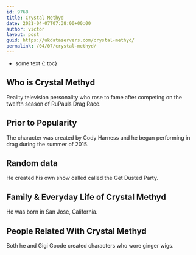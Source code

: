 ```yaml
---
id: 9768
title: Crystal Methyd
date: 2021-04-07T07:38:00+00:00
author: victor
layout: post
guid: https://ukdataservers.com/crystal-methyd/
permalink: /04/07/crystal-methyd/
---
```


* some text
{: toc}


## Who is Crystal Methyd



Reality television personality who rose to fame after competing on the twelfth season of RuPauls Drag Race. 

                
                
                
## Prior to Popularity



The character was created by Cody Harness and he began performing in drag during the summer of 2015.

                
                
                
## Random data



He created his own show called called the Get Dusted Party. 

                
                
                
## Family & Everyday Life of Crystal Methyd



He was born in San Jose, California. 

                
                
                
## People Related With Crystal Methyd



Both he and Gigi Goode created characters who wore ginger wigs. 

                
              
            
          
          
          